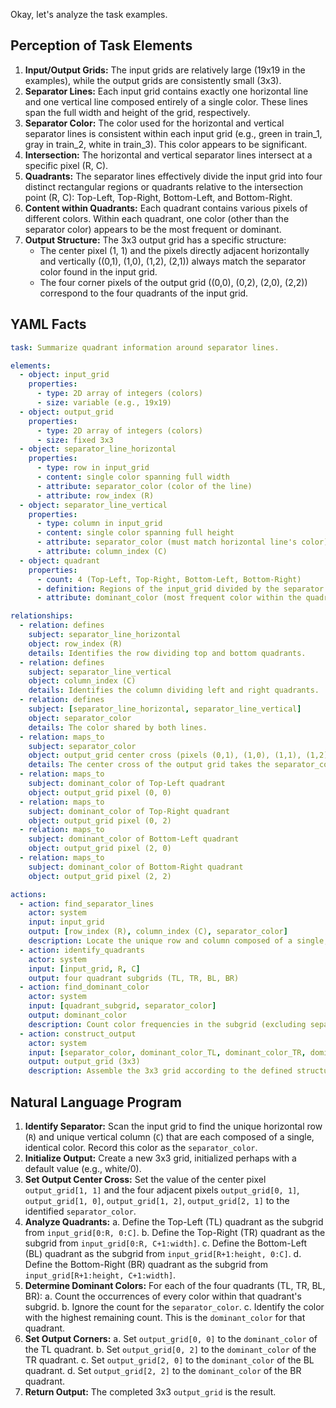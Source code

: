 Okay, let's analyze the task examples.

## Perception of Task Elements

1.  **Input/Output Grids:** The input grids are relatively large (19x19 in the examples), while the output grids are consistently small (3x3).
2.  **Separator Lines:** Each input grid contains exactly one horizontal line and one vertical line composed entirely of a single color. These lines span the full width and height of the grid, respectively.
3.  **Separator Color:** The color used for the horizontal and vertical separator lines is consistent within each input grid (e.g., green in train_1, gray in train_2, white in train_3). This color appears to be significant.
4.  **Intersection:** The horizontal and vertical separator lines intersect at a specific pixel (R, C).
5.  **Quadrants:** The separator lines effectively divide the input grid into four distinct rectangular regions or quadrants relative to the intersection point (R, C): Top-Left, Top-Right, Bottom-Left, and Bottom-Right.
6.  **Content within Quadrants:** Each quadrant contains various pixels of different colors. Within each quadrant, one color (other than the separator color) appears to be the most frequent or dominant.
7.  **Output Structure:** The 3x3 output grid has a specific structure:
    *   The center pixel (1, 1) and the pixels directly adjacent horizontally and vertically ((0,1), (1,0), (1,2), (2,1)) always match the separator color found in the input grid.
    *   The four corner pixels of the output grid ((0,0), (0,2), (2,0), (2,2)) correspond to the four quadrants of the input grid.

## YAML Facts


```yaml
task: Summarize quadrant information around separator lines.

elements:
  - object: input_grid
    properties:
      - type: 2D array of integers (colors)
      - size: variable (e.g., 19x19)
  - object: output_grid
    properties:
      - type: 2D array of integers (colors)
      - size: fixed 3x3
  - object: separator_line_horizontal
    properties:
      - type: row in input_grid
      - content: single color spanning full width
      - attribute: separator_color (color of the line)
      - attribute: row_index (R)
  - object: separator_line_vertical
    properties:
      - type: column in input_grid
      - content: single color spanning full height
      - attribute: separator_color (must match horizontal line's color)
      - attribute: column_index (C)
  - object: quadrant
    properties:
      - count: 4 (Top-Left, Top-Right, Bottom-Left, Bottom-Right)
      - definition: Regions of the input_grid divided by the separator lines.
      - attribute: dominant_color (most frequent color within the quadrant, excluding the separator_color)

relationships:
  - relation: defines
    subject: separator_line_horizontal
    object: row_index (R)
    details: Identifies the row dividing top and bottom quadrants.
  - relation: defines
    subject: separator_line_vertical
    object: column_index (C)
    details: Identifies the column dividing left and right quadrants.
  - relation: defines
    subject: [separator_line_horizontal, separator_line_vertical]
    object: separator_color
    details: The color shared by both lines.
  - relation: maps_to
    subject: separator_color
    object: output_grid center cross (pixels (0,1), (1,0), (1,1), (1,2), (2,1))
    details: The center cross of the output grid takes the separator_color.
  - relation: maps_to
    subject: dominant_color of Top-Left quadrant
    object: output_grid pixel (0, 0)
  - relation: maps_to
    subject: dominant_color of Top-Right quadrant
    object: output_grid pixel (0, 2)
  - relation: maps_to
    subject: dominant_color of Bottom-Left quadrant
    object: output_grid pixel (2, 0)
  - relation: maps_to
    subject: dominant_color of Bottom-Right quadrant
    object: output_grid pixel (2, 2)

actions:
  - action: find_separator_lines
    actor: system
    input: input_grid
    output: [row_index (R), column_index (C), separator_color]
    description: Locate the unique row and column composed of a single, identical color.
  - action: identify_quadrants
    actor: system
    input: [input_grid, R, C]
    output: four quadrant subgrids (TL, TR, BL, BR)
  - action: find_dominant_color
    actor: system
    input: [quadrant_subgrid, separator_color]
    output: dominant_color
    description: Count color frequencies in the subgrid (excluding separator_color) and return the color with the highest frequency.
  - action: construct_output
    actor: system
    input: [separator_color, dominant_color_TL, dominant_color_TR, dominant_color_BL, dominant_color_BR]
    output: output_grid (3x3)
    description: Assemble the 3x3 grid according to the defined structure.
```


## Natural Language Program

1.  **Identify Separator:** Scan the input grid to find the unique horizontal row (`R`) and unique vertical column (`C`) that are each composed of a single, identical color. Record this color as the `separator_color`.
2.  **Initialize Output:** Create a new 3x3 grid, initialized perhaps with a default value (e.g., white/0).
3.  **Set Output Center Cross:** Set the value of the center pixel `output_grid[1, 1]` and the four adjacent pixels `output_grid[0, 1]`, `output_grid[1, 0]`, `output_grid[1, 2]`, `output_grid[2, 1]` to the identified `separator_color`.
4.  **Analyze Quadrants:**
    a.  Define the Top-Left (TL) quadrant as the subgrid from `input_grid[0:R, 0:C]`.
    b.  Define the Top-Right (TR) quadrant as the subgrid from `input_grid[0:R, C+1:width]`.
    c.  Define the Bottom-Left (BL) quadrant as the subgrid from `input_grid[R+1:height, 0:C]`.
    d.  Define the Bottom-Right (BR) quadrant as the subgrid from `input_grid[R+1:height, C+1:width]`.
5.  **Determine Dominant Colors:** For each of the four quadrants (TL, TR, BL, BR):
    a.  Count the occurrences of every color within that quadrant's subgrid.
    b.  Ignore the count for the `separator_color`.
    c.  Identify the color with the highest remaining count. This is the `dominant_color` for that quadrant.
6.  **Set Output Corners:**
    a.  Set `output_grid[0, 0]` to the `dominant_color` of the TL quadrant.
    b.  Set `output_grid[0, 2]` to the `dominant_color` of the TR quadrant.
    c.  Set `output_grid[2, 0]` to the `dominant_color` of the BL quadrant.
    d.  Set `output_grid[2, 2]` to the `dominant_color` of the BR quadrant.
7.  **Return Output:** The completed 3x3 `output_grid` is the result.